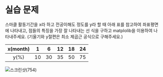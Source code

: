 실습 문제
======
스마클 활동기간을 x라 하고 전공이해도 정도를 y라 할 때 아래 표를
참고하여 좌표평면에 나타내고, 
점들의 특징을 가장 잘 나타내는 선 식을 구하고 
matplolib을 이용하여 나타내주세요. (기울기와 y절편은 최소 제곱근 공식으로 구해주세요.)

|x(month)|1|6|12|18|24|
|:---:|:---:|:---:|:---:|:---:|:---:|
|y(%)|10|30|35|50|75|

![스크린샷(754)](https://user-images.githubusercontent.com/101857420/211806778-6a560a84-e629-4516-958d-6cf6a3f9442c.png)
